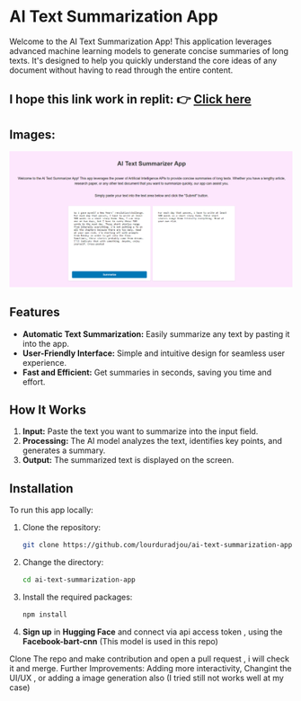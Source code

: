 # AI Text Summarization App

Welcome to the AI Text Summarization App! This application leverages advanced machine learning models to generate concise summaries of long texts. It's designed to help you quickly understand the core ideas of any document without having to read through the entire content.

## I hope this link work in replit: 👉 [Click here](https://d3800d19-b872-47fb-92b4-919df57486a9-00-2dz3qz7tzre3v.sisko.replit.dev/)

## Images:

![demo image for the AI summarization webapp](./img/demo1.png)


## Features

- **Automatic Text Summarization:** Easily summarize any text by pasting it into the app.
- **User-Friendly Interface:** Simple and intuitive design for seamless user experience.
- **Fast and Efficient:** Get summaries in seconds, saving you time and effort.

## How It Works

1. **Input:** Paste the text you want to summarize into the input field.
2. **Processing:** The AI model analyzes the text, identifies key points, and generates a summary.
3. **Output:** The summarized text is displayed on the screen.

## Installation


To run this app locally:

1. Clone the repository:
   ```bash
   git clone https://github.com/lourduradjou/ai-text-summarization-app.git

2. Change the directory:
   ```bash
   cd ai-text-summarization-app

3. Install the required packages:
   ```bash
   npm install

4. **Sign up** in **Hugging Face** and connect via api access token , using the **Facebook-bart-cnn** (This model is used in this repo)

Clone The repo and make contribution and open a pull request , i will check it and merge.
Further Improvements: Adding more interactivity, Changint the UI/UX , or adding a image generation also (I tried still not works well at my case)






